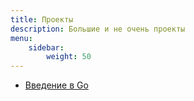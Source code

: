 ```yaml
---
title: Проекты
description: Большие и не очень проекты
menu:
    sidebar:
        weight: 50
---
```


- [Введение в Go](https://vporoshok.me/go-introduction/)
